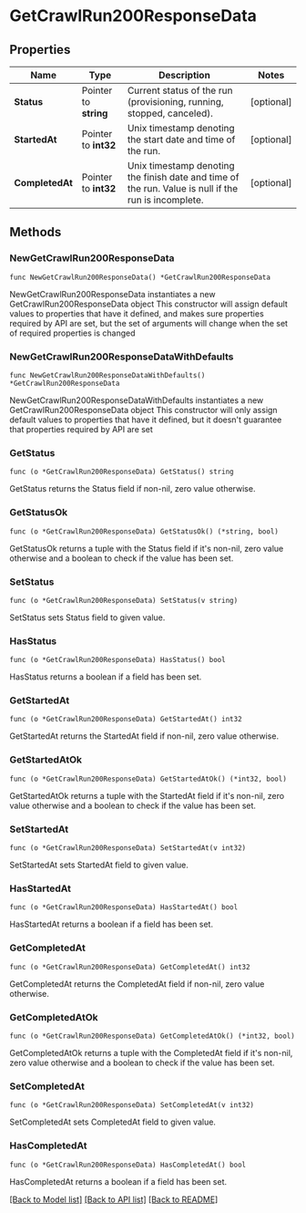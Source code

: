 # GetCrawlRun200ResponseData

## Properties

Name | Type | Description | Notes
------------ | ------------- | ------------- | -------------
**Status** | Pointer to **string** | Current status of the run (provisioning, running, stopped, canceled). | [optional] 
**StartedAt** | Pointer to **int32** | Unix timestamp denoting the start date and time of the run. | [optional] 
**CompletedAt** | Pointer to **int32** | Unix timestamp denoting the finish date and time of the run. Value is null if the run is incomplete. | [optional] 

## Methods

### NewGetCrawlRun200ResponseData

`func NewGetCrawlRun200ResponseData() *GetCrawlRun200ResponseData`

NewGetCrawlRun200ResponseData instantiates a new GetCrawlRun200ResponseData object
This constructor will assign default values to properties that have it defined,
and makes sure properties required by API are set, but the set of arguments
will change when the set of required properties is changed

### NewGetCrawlRun200ResponseDataWithDefaults

`func NewGetCrawlRun200ResponseDataWithDefaults() *GetCrawlRun200ResponseData`

NewGetCrawlRun200ResponseDataWithDefaults instantiates a new GetCrawlRun200ResponseData object
This constructor will only assign default values to properties that have it defined,
but it doesn't guarantee that properties required by API are set

### GetStatus

`func (o *GetCrawlRun200ResponseData) GetStatus() string`

GetStatus returns the Status field if non-nil, zero value otherwise.

### GetStatusOk

`func (o *GetCrawlRun200ResponseData) GetStatusOk() (*string, bool)`

GetStatusOk returns a tuple with the Status field if it's non-nil, zero value otherwise
and a boolean to check if the value has been set.

### SetStatus

`func (o *GetCrawlRun200ResponseData) SetStatus(v string)`

SetStatus sets Status field to given value.

### HasStatus

`func (o *GetCrawlRun200ResponseData) HasStatus() bool`

HasStatus returns a boolean if a field has been set.

### GetStartedAt

`func (o *GetCrawlRun200ResponseData) GetStartedAt() int32`

GetStartedAt returns the StartedAt field if non-nil, zero value otherwise.

### GetStartedAtOk

`func (o *GetCrawlRun200ResponseData) GetStartedAtOk() (*int32, bool)`

GetStartedAtOk returns a tuple with the StartedAt field if it's non-nil, zero value otherwise
and a boolean to check if the value has been set.

### SetStartedAt

`func (o *GetCrawlRun200ResponseData) SetStartedAt(v int32)`

SetStartedAt sets StartedAt field to given value.

### HasStartedAt

`func (o *GetCrawlRun200ResponseData) HasStartedAt() bool`

HasStartedAt returns a boolean if a field has been set.

### GetCompletedAt

`func (o *GetCrawlRun200ResponseData) GetCompletedAt() int32`

GetCompletedAt returns the CompletedAt field if non-nil, zero value otherwise.

### GetCompletedAtOk

`func (o *GetCrawlRun200ResponseData) GetCompletedAtOk() (*int32, bool)`

GetCompletedAtOk returns a tuple with the CompletedAt field if it's non-nil, zero value otherwise
and a boolean to check if the value has been set.

### SetCompletedAt

`func (o *GetCrawlRun200ResponseData) SetCompletedAt(v int32)`

SetCompletedAt sets CompletedAt field to given value.

### HasCompletedAt

`func (o *GetCrawlRun200ResponseData) HasCompletedAt() bool`

HasCompletedAt returns a boolean if a field has been set.


[[Back to Model list]](../README.md#documentation-for-models) [[Back to API list]](../README.md#documentation-for-api-endpoints) [[Back to README]](../README.md)


